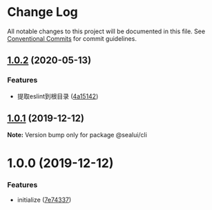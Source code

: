 # Change Log

All notable changes to this project will be documented in this file.
See [Conventional Commits](https://conventionalcommits.org) for commit guidelines.

## [1.0.2](https://github.com/SealUI/seal-cli/compare/@sealui/cli@1.0.1...@sealui/cli@1.0.2) (2020-05-13)


### Features

* 提取eslint到根目录 ([4a15142](https://github.com/SealUI/seal-cli/commit/4a15142323a4522cee132d197cd64e11ef899866))





## [1.0.1](https://github.com/SealUI/seal-cli/compare/@sealui/cli@1.0.0...@sealui/cli@1.0.1) (2019-12-12)

**Note:** Version bump only for package @sealui/cli





# 1.0.0 (2019-12-12)


### Features

* initialize ([7e74337](https://github.com/SealUI/seal-cli/commit/7e74337c56184bd24d7f619b7c2691fe224ed30a))
